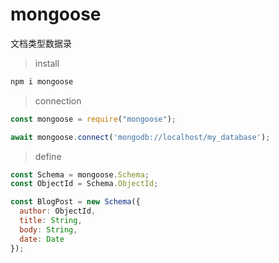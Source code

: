 # mongoose

文档类型数据录

> install

``` bash
npm i mongoose
```

> connection

``` js
const mongoose = require("mongoose");

await mongoose.connect('mongodb://localhost/my_database');
```

> define

``` js
const Schema = mongoose.Schema;
const ObjectId = Schema.ObjectId;

const BlogPost = new Schema({
  author: ObjectId,
  title: String,
  body: String,
  date: Date
});

```
